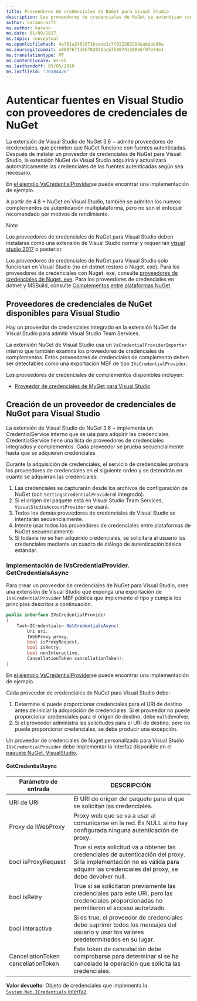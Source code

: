 ```yaml
---
title: Proveedores de credenciales de NuGet para Visual Studio
description: Los proveedores de credenciales de NuGet se autentican con las fuentes implementando la interfaz IVsCredentialProvider en una extensión de Visual Studio.
author: karann-msft
ms.author: karann
ms.date: 01/09/2017
ms.topic: conceptual
ms.openlocfilehash: 4e781a2462871bceeb1c7f02220320daabdab98a
ms.sourcegitcommit: a0807671386782021acb7588741390e6f07e94e1
ms.translationtype: MT
ms.contentlocale: es-ES
ms.lasthandoff: 09/05/2019
ms.locfileid: "70384428"
---
```

# <a name="authenticating-feeds-in-visual-studio-with-nuget-credential-providers"></a>Autenticar fuentes en Visual Studio con proveedores de credenciales de NuGet

La extensión de Visual Studio de NuGet 3.6 + admite proveedores de credenciales, que permiten que NuGet funcione con fuentes autenticadas.
Después de instalar un proveedor de credenciales de NuGet para Visual Studio, la extensión NuGet de Visual Studio adquirirá y actualizará automáticamente las credenciales de las fuentes autenticadas según sea necesario.

En [el ejemplo VsCredentialProvider](https://github.com/NuGet/Samples/tree/master/VsCredentialProvider)se puede encontrar una implementación de ejemplo.

A partir de 4.8 + NuGet en Visual Studio, también se admiten los nuevos complementos de autenticación multiplataforma, pero no son el enfoque recomendado por motivos de rendimiento.

> [!Note]
> Los proveedores de credenciales de NuGet para Visual Studio deben instalarse como una extensión de Visual Studio normal y requerirán [visual studio 2017](http://aka.ms/vs/15/release/vs_enterprise.exe) o posterior.
>
> Los proveedores de credenciales de NuGet para Visual Studio solo funcionan en Visual Studio (no en dotnet restore o Nuget. exe). Para los proveedores de credenciales con Nuget. exe, consulte [proveedores de credenciales de Nuget. exe](nuget-exe-Credential-providers.md).
> Para los proveedores de credenciales en dotnet y MSBuild, consulte [Complementos entre plataformas NuGet](nuget-cross-platform-authentication-plugin.md)

## <a name="available-nuget-credential-providers-for-visual-studio"></a>Proveedores de credenciales de NuGet disponibles para Visual Studio

Hay un proveedor de credenciales integrado en la extensión NuGet de Visual Studio para admitir Visual Studio Team Services.

La extensión NuGet de Visual Studio usa un `VsCredentialProviderImporter` interno que también examina los proveedores de credenciales de complementos. Estos proveedores de credenciales de complemento deben ser detectables como una exportación MEF de tipo `IVsCredentialProvider`.

Los proveedores de credenciales de complementos disponibles incluyen:

- [Proveedor de credenciales de MyGet para Visual Studio](http://docs.myget.org/docs/reference/credential-provider-for-visual-studio)

## <a name="creating-a-nuget-credential-provider-for-visual-studio"></a>Creación de un proveedor de credenciales de NuGet para Visual Studio

La extensión de Visual Studio de NuGet 3.6 + implementa un CredentialService interno que se usa para adquirir las credenciales. CredentialService tiene una lista de proveedores de credenciales integrados y complementos. Cada proveedor se prueba secuencialmente hasta que se adquieren credenciales.

Durante la adquisición de credenciales, el servicio de credenciales probará los proveedores de credenciales en el siguiente orden y se detendrán en cuanto se adquieran las credenciales:

1. Las credenciales se capturarán desde los archivos de configuración de NuGet (con `SettingsCredentialProvider`el integrado).
1. Si el origen del paquete está en Visual Studio Team Services, `VisualStudioAccountProvider` se usará.
1. Todos los demás proveedores de credenciales de Visual Studio se intentarán secuencialmente.
1. Intente usar todos los proveedores de credenciales entre plataformas de NuGet secuencialmente.
1. Si todavía no se han adquirido credenciales, se solicitará al usuario las credenciales mediante un cuadro de diálogo de autenticación básica estándar.

### <a name="implementing-ivscredentialprovidergetcredentialsasync"></a>Implementación de IVsCredentialProvider. GetCredentialsAsync

Para crear un proveedor de credenciales de NuGet para Visual Studio, cree una extensión de Visual Studio que exponga una exportación de `IVsCredentialProvider` MEF pública que implemente el tipo y cumpla los principios descritos a continuación.

```cs
public interface IVsCredentialProvider
{
    Task<ICredentials> GetCredentialsAsync(
        Uri uri,
        IWebProxy proxy,
        bool isProxyRequest,
        bool isRetry,
        bool nonInteractive,
        CancellationToken cancellationToken);
}
```

En [el ejemplo VsCredentialProvider](https://github.com/NuGet/Samples/tree/master/VsCredentialProvider)se puede encontrar una implementación de ejemplo.

Cada proveedor de credenciales de NuGet para Visual Studio debe:

1. Determine si puede proporcionar credenciales para el URI de destino antes de iniciar la adquisición de credenciales. Si el proveedor no puede proporcionar credenciales para el origen de destino, debe `null`devolver.
1. Si el proveedor administra las solicitudes para el URI de destino, pero no puede proporcionar credenciales, se debe producir una excepción.

Un proveedor de credenciales de Nuget personalizado para Visual Studio `IVsCredentialProvider` debe implementar la interfaz disponible en el [paquete NuGet. VisualStudio](https://www.nuget.org/packages/NuGet.VisualStudio/).

#### <a name="getcredentialasync"></a>GetCredentialAsync

| Parámetro de entrada |DESCRIPCIÓN|
| ----------------|-----------|
| URI de URI | El URI de origen del paquete para el que se solicitan las credenciales.|
| Proxy de IWebProxy | Proxy web que se va a usar al comunicarse en la red. Es NULL si no hay configurada ninguna autenticación de proxy. |
| bool isProxyRequest | True si esta solicitud va a obtener las credenciales de autenticación del proxy. Si la implementación no es válida para adquirir las credenciales del proxy, se debe devolver null. |
| bool isRetry | True si se solicitaron previamente las credenciales para este URI, pero las credenciales proporcionadas no permitieron el acceso autorizado. |
| bool Interactive | Si es true, el proveedor de credenciales debe suprimir todos los mensajes del usuario y usar los valores predeterminados en su lugar. |
| CancellationToken cancellationToken | Este token de cancelación debe comprobarse para determinar si se ha cancelado la operación que solicita las credenciales. |

**Valor devuelto**: Objeto de credenciales que implementa la [ `System.Net.ICredentials` interfaz](/dotnet/api/system.net.icredentials?view=netstandard-2.0).
